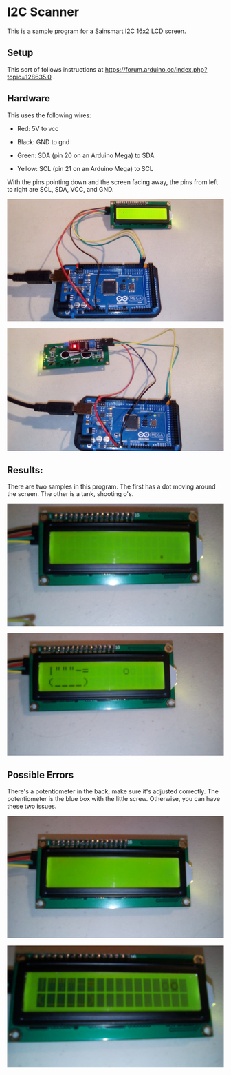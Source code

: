 # I2C Scanner

This is a sample program for a Sainsmart I2C 16x2 LCD screen.



## Setup

This sort of follows instructions at https://forum.arduino.cc/index.php?topic=128635.0 .



## Hardware

This uses the following wires:
- Red: 5V to vcc

- Black: GND to gnd

- Green: SDA (pin 20 on an Arduino Mega) to SDA

- Yellow: SCL (pin 21 on an Arduino Mega) to SCL


With the pins pointing down and the screen facing away, the pins from left to right are SCL, SDA, VCC, and GND.



![wiring-front](pictures/wiring-front.jpg)

![wiring-back](pictures/wiring-back.jpg)



## Results:

There are two samples in this program. The first has a dot moving around the screen. The other is a tank, shooting o's.

![dots](pictures/dots.jpg)

![tank](pictures/tank.jpg)

## Possible Errors
There's a potentiometer in the back; make sure it's adjusted correctly. The potentiometer is the blue box with the little screw. Otherwise, you can have these two issues.

![whitewash](pictures/whitewash.jpg)

![blackout](pictures/blackout.jpg)
